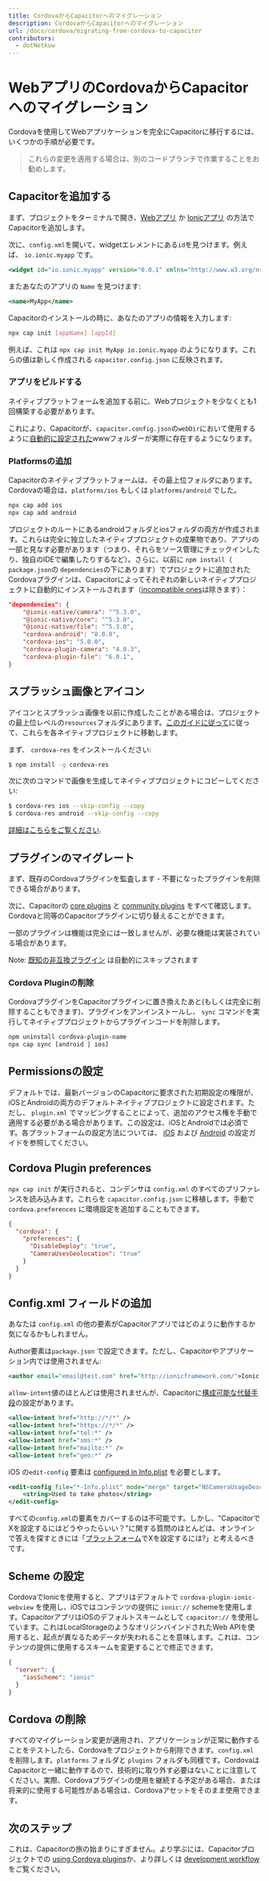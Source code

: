 ```yaml
---
title: CordovaからCapacitorへのマイグレーション
description: CordovaからCapacitorへのマイグレーション
url: /docs/cordova/migrating-from-cordova-to-capacitor
contributors:
  - dotNetkow
---
```


# WebアプリのCordovaからCapacitorへのマイグレーション

<p class="intro">Cordovaを使用してWebアプリケーションを完全にCapacitorに移行するには、いくつかの手順が必要です。</p>

<blockquote>
これらの変更を適用する場合は、別のコードブランチで作業することをお勧めします。
</blockquote>

## Capacitorを追加する

まず、プロジェクトをターミナルで開き、[Webアプリ](/docs/getting-started) か [Ionicアプリ](/docs/getting-started/with-ionic) の方法でCapacitorを追加します。

次に、`config.xml`を開いて、widgetエレメントにある`id`を見つけます。例えば、 `io.ionic.myapp` です。

```xml
<widget id="io.ionic.myapp" version="0.0.1" xmlns="http://www.w3.org/ns/widgets" xmlns:cdv="http://cordova.apache.org/ns/1.0">
```

またあなたのアプリの `Name` を見つけます:

```xml
<name>MyApp</name>
```

Capacitorのインストールの時に、あなたのアプリの情報を入力します:

```bash
npx cap init [appName] [appId]
```

例えば、これは `npx cap init MyApp io.ionic.myapp` のようになります。これらの値は新しく作成される `capacitor.config.json` に反映されます。

### アプリをビルドする
ネイティブプラットフォームを追加する前に、Webプロジェクトを少なくとも1回構築する必要があります。

これにより、Capacitorが、`capacitor.config.json`の`webDir`において使用するように[自動的に設定された](/docs/basics/configuring-your-app/)wwwフォルダーが実際に存在するようになります。

### Platformsの追加

Capacitorのネイティブプラットフォームは、その最上位フォルダにあります。Cordovaの場合は、`platforms/ios` もしくは `platforms/android` でした。

```bash
npx cap add ios
npx cap add android
```

プロジェクトのルートにあるandroidフォルダとiosフォルダの両方が作成されます。これらは完全に独立したネイティブプロジェクトの成果物であり、アプリの一部と見なす必要があります（つまり、それらをソース管理にチェックインしたり、独自のIDEで編集したりするなど）。さらに、以前に `npm install`（` package.json`の `dependencies`の下にあります）でプロジェクトに追加されたCordovaプラグインは、Capacitorによってそれぞれの新しいネイティブプロジェクトに自動的にインストールされます（[incompatible ones](/docs/cordova/known-incompatible-plugins)は除きます）：

```json
"dependencies": {
    "@ionic-native/camera": "^5.3.0",
    "@ionic-native/core": "^5.3.0",
    "@ionic-native/file": "^5.3.0",
    "cordova-android": "8.0.0",
    "cordova-ios": "5.0.0",
    "cordova-plugin-camera": "4.0.3",
    "cordova-plugin-file": "6.0.1",
}
```

## スプラッシュ画像とアイコン

アイコンとスプラッシュ画像を以前に作成したことがある場合は、プロジェクトの最上位レベルの`resources`フォルダにあります。[このガイドに従って](https://www.joshmorony.com/adding-icons-splash-screens-launch-images-to-capacitor-projects/)に従って、これらを各ネイティブプロジェクトに移動します。

まず、 `cordova-res` をインストールください:

```bash
$ npm install -g cordova-res
```

次に次のコマンドで画像を生成してネイティブプロジェクトにコピーしてください:

```bash
$ cordova-res ios --skip-config --copy
$ cordova-res android --skip-config --copy
```

[詳細はこちらをご覧ください](https://github.com/ionic-team/cordova-res#capacitor).

## プラグインのマイグレート

まず、既存のCordovaプラグインを監査します - 不要になったプラグインを削除できる場合があります。

次に、Capacitorの [core plugins](/docs/apis) と [community plugins](/docs/community/plugins) をすべて確認します。Cordovaと同等のCapacitorプラグインに切り替えることができます。

一部のプラグインは機能は完全には一致しませんが、必要な機能は実装されている場合があります。

Note: [既知の非互換プラグイン](/docs/cordova/known-incompatible-plugins) は自動的にスキップされます

### Cordova Pluginの削除

CordovaプラグインをCapacitorプラグインに置き換えたあと(もしくは完全に削除することもできます)、プラグインをアンインストールし、 `sync` コマンドを実行してネイティブプロジェクトからプラグインコードを削除します。

```bash
npm uninstall cordova-plugin-name
npx cap sync [android | ios]
```

## Permissionsの設定

デフォルトでは、最新バージョンのCapacitorに要求された初期設定の権限が、iOSとAndroidの両方のデフォルトネイティブプロジェクトに設定されます。ただし、 `plugin.xml` でマッピングすることによって、追加のアクセス権を手動で適用する必要がある場合があります。この設定は、iOSとAndroidでは必須です。各プラットフォームの設定方法については、 [iOS](/docs/ios/configuration) および [Android](/docs/android/configuration) の設定ガイドを参照してください。

## Cordova Plugin preferences

`npx cap init` が実行されると、コンデンサは `config.xml` のすべてのプリファレンスを読み込みます。これらを `capacitor.config.json` に移植します。手動で `cordova.preferences` に環境設定を追加することもできます。

```json
{
  "cordova": {
    "preferences": {
      "DisableDeploy": "true",
      "CameraUsesGeolocation": "true"
    }
  }
}
```


## Config.xml フィールドの追加

あなたは `config.xml` の他の要素がCapacitorアプリではどのように動作するか気になるかもしれません。

Author要素は`package.json` で設定できます。ただし、Capacitorやアプリケーション内では使用されません:

```xml
<author email="email@test.com" href="http://ionicframework.com/">Ionic Framework Team</author>
```

`allow-intent`値のほとんどは使用されませんが、Capacitorに[構成可能な代替手段](/docs/basics/configuring-your-app/)の設定があります。

```xml
<allow-intent href="http://*/*" />
<allow-intent href="https://*/*" />
<allow-intent href="tel:*" />
<allow-intent href="sms:*" />
<allow-intent href="mailto:*" />
<allow-intent href="geo:*" />
```

iOS の`edit-config` 要素は [configured in Info.plist](/docs/ios/configuration) を必要とします。

```xml
<edit-config file="*-Info.plist" mode="merge" target="NSCameraUsageDescription">
    <string>Used to take photos</string>
</edit-config>
```

すべての`config.xml`の要素をカバーするのは不可能です。しかし、"CapacitorでXを設定するにはどうやったらいい？"に関する質問のほとんどは、オンラインで答えを探すときには「[プラットフォーム](iOS/Android)でXを設定するには?」と考えるべきです。

## Scheme の設定

CordovaでIonicを使用すると、アプリはデフォルトで `cordova-plugin-ionic-webview` を使用し、iOSではコンテンツの提供に `ionic://` schemeを使用します。CapacitorアプリはiOSのデフォルトスキームとして `capacitor://` を使用しています。これはLocalStorageのようなオリジンバインドされたWeb APIを使用すると、起点が異なるためデータが失われることを意味します。これは、コンテンツの提供に使用するスキームを変更することで修正できます。

```json
{
  "server": {
    "iosScheme": "ionic"
  }
}
```

## Cordova の削除

すべてのマイグレーション変更が適用され、アプリケーションが正常に動作することをテストしたら、Cordovaをプロジェクトから削除できます。`config.xml`を削除します。`platforms` フォルダと `plugins` フォルダも同様です。CordovaはCapacitorと一緒に動作するので、技術的に取り外す必要はないことに注意してください。実際、Cordovaプラグインの使用を継続する予定がある場合、または将来的に使用する可能性がある場合は、Cordovaアセットをそのまま使用できます。

## 次のステップ

これは、Capacitorの旅の始まりにすぎません。より学ぶには、Capacitorプロジェクトでの [using Cordova plugins](/docs/cordova/using-cordova-plugins)か、より詳しくは [development workflow](/docs/basics/workflow) をご覧ください。
